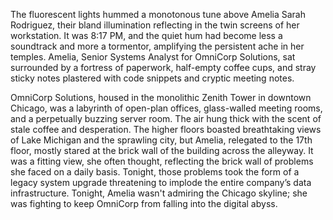 The fluorescent lights hummed a monotonous tune above Amelia Sarah Rodriguez, their bland illumination reflecting in the twin screens of her workstation. It was 8:17 PM, and the quiet hum had become less a soundtrack and more a tormentor, amplifying the persistent ache in her temples. Amelia, Senior Systems Analyst for OmniCorp Solutions, sat surrounded by a fortress of paperwork, half-empty coffee cups, and stray sticky notes plastered with code snippets and cryptic meeting notes.

OmniCorp Solutions, housed in the monolithic Zenith Tower in downtown Chicago, was a labyrinth of open-plan offices, glass-walled meeting rooms, and a perpetually buzzing server room. The air hung thick with the scent of stale coffee and desperation. The higher floors boasted breathtaking views of Lake Michigan and the sprawling city, but Amelia, relegated to the 17th floor, mostly stared at the brick wall of the building across the alleyway. It was a fitting view, she often thought, reflecting the brick wall of problems she faced on a daily basis. Tonight, those problems took the form of a legacy system upgrade threatening to implode the entire company’s data infrastructure. Tonight, Amelia wasn't admiring the Chicago skyline; she was fighting to keep OmniCorp from falling into the digital abyss.
